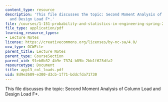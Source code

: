 ```yaml
---
content_type: resource
description: 'This file discusses the topic: Second Moment Analysis of Column Load
  and Design Load F*.'
file: /courses/1-151-probability-and-statistics-in-engineering-spring-2005/8d9e2689e300d3cb1f71bddcfda71730_app13_col_loads.pdf
file_type: application/pdf
learning_resource_types:
- Lecture Notes
license: https://creativecommons.org/licenses/by-nc-sa/4.0/
ocw_type: OCWFile
parent_title: Lecture Notes
parent_type: CourseSection
parent_uid: 91eb0b32-4b9e-7374-b85b-2bb1f623dfa2
resourcetype: Document
title: app13_col_loads.pdf
uid: 8d9e2689-e300-d3cb-1f71-bddcfda71730
---
```

This file discusses the topic: Second Moment Analysis of Column Load and Design Load F*.